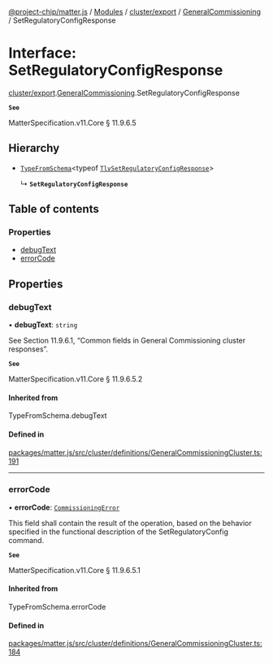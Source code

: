 [@project-chip/matter.js](../README.md) / [Modules](../modules.md) / [cluster/export](../modules/cluster_export.md) / [GeneralCommissioning](../modules/cluster_export.GeneralCommissioning.md) / SetRegulatoryConfigResponse

# Interface: SetRegulatoryConfigResponse

[cluster/export](../modules/cluster_export.md).[GeneralCommissioning](../modules/cluster_export.GeneralCommissioning.md).SetRegulatoryConfigResponse

**`See`**

MatterSpecification.v11.Core § 11.9.6.5

## Hierarchy

- [`TypeFromSchema`](../modules/tlv_export.md#typefromschema)\<typeof [`TlvSetRegulatoryConfigResponse`](../modules/cluster_export.GeneralCommissioning.md#tlvsetregulatoryconfigresponse)\>

  ↳ **`SetRegulatoryConfigResponse`**

## Table of contents

### Properties

- [debugText](cluster_export.GeneralCommissioning.SetRegulatoryConfigResponse.md#debugtext)
- [errorCode](cluster_export.GeneralCommissioning.SetRegulatoryConfigResponse.md#errorcode)

## Properties

### debugText

• **debugText**: `string`

See Section 11.9.6.1, “Common fields in General Commissioning cluster responses”.

**`See`**

MatterSpecification.v11.Core § 11.9.6.5.2

#### Inherited from

TypeFromSchema.debugText

#### Defined in

[packages/matter.js/src/cluster/definitions/GeneralCommissioningCluster.ts:191](https://github.com/project-chip/matter.js/blob/0c058ae17fdba4c0b89b8b13c309011d51782299/packages/matter.js/src/cluster/definitions/GeneralCommissioningCluster.ts#L191)

___

### errorCode

• **errorCode**: [`CommissioningError`](../enums/cluster_export.GeneralCommissioning.CommissioningError.md)

This field shall contain the result of the operation, based on the behavior specified in the functional
description of the SetRegulatoryConfig command.

**`See`**

MatterSpecification.v11.Core § 11.9.6.5.1

#### Inherited from

TypeFromSchema.errorCode

#### Defined in

[packages/matter.js/src/cluster/definitions/GeneralCommissioningCluster.ts:184](https://github.com/project-chip/matter.js/blob/0c058ae17fdba4c0b89b8b13c309011d51782299/packages/matter.js/src/cluster/definitions/GeneralCommissioningCluster.ts#L184)
